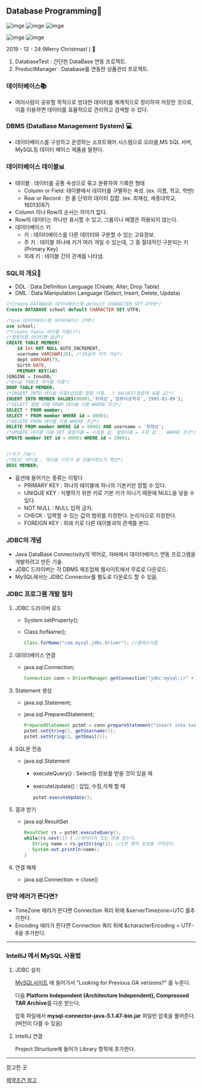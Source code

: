 ## Database Programming:green_book:

![imge](https://img.shields.io/badge/ProjectType-Lecture-green)  ![imge](https://img.shields.io/badge/Language-Java-yellow)  ![imge](https://img.shields.io/badge/Tools-IntelliJ-blue)

![imge](https://img.shields.io/badge/Language-SQL-orange) ![imge](https://img.shields.io/badge/Tools-MySQL-blue)

2019 - 12 - 24 (Merry Christmas! ) :christmas_tree:

1. DatabaseTest : 간단한 DataBase 연동 프로젝트.
2.  ProductManager : Database를 연동한 상품관리 프로젝트.

### 데이터베이스:books:

- 여러사람이 공유할 목적으로 방대한 데이터를 체계적으로 정리하여 저장한 것으로, 이를 이용하면 데이터를 효율적으로 관리하고 검색할 수 있다.

### DBMS (DataBase Management System) :computer:

- 데이터베이스를 구성하고 운영하는 소프트웨어 시스템으로 오라클,MS SQL 서버, MySQL등 데이터 베이스 제품을 말한다.

### 데이터베이스 테이블:bar_chart:

- 테이블 : 데이터를 공통 속성으로 묶고 분류하여 기록한 형태
  - Column or Field: 테이블에서 데이터를 구별하는 속성. (ex. 이름, 학교, 학번)
  - Row or Record : 한 줄 단위의 데이터 집합. (ex. 최재성, 세종대학교, 16013087)
- Column 이나 Row의 순서는 의미가 없다.
- Row의 데이터는 하나만 표시할 수 있고, 그룹이나 배열은 허용되지 않는다.
- 데이터베이스 키
  - 키 : 데이터베이스를 다른 데이터와 구분할 수 있는 고유정보.
  - 주 키 : 테이블 하나에 키가 여러 개일 수 있는데, 그 중 절대적인 구분되는 키(Primary Key)
  - 외래 키 : 테이블 간의 관계를 나타냄.

### SQL의 개요:page_facing_up:

- DDL : Data Definition Language (Create, Alter, Drop Table)
- DML : Data Manipulation Language (Select, Insert, Delete, Updata)

```sql
/*Create DATABASE 데이터베이스명 default CHARACTER SET UTF8*/
Create DATABASE school default CHARACTER SET UTF8; 

/*use 데이터베이스명 데이터베이스 선택*/
use school;
/*Create Table 테이블 이름()*/
/*컬럼이름 데이터형 옵션*/
CREATE TABLE MEMBER(
	id Int NOT NULL AUTO_INCREMENT,
    username VARCHAR(20), /*20글자 까지 가능*/
    dept VARCHAR(7),
    birth DATE,
    PRIMARY KEY(id)
)ENGINE = InnoDB;
/*Drop TABLE 테이블 이름*/
DROP TABLE MEMBER;
/*INSERT INTO 테이블 이름(삽입할 컬럼 이름...) VALUES(컬럼에 넣을 값)*/
INSERT INTO MEMBER VALUES(00001,'최재성','컴퓨터공학과','1995-02-09');
/*SELECT 컬럼 이름 FROM 테이블 이름 WHERE 조건*/
SELECT * FROM member;
SELECT * FROM member WHERE id = 00001;
/*DELETE FROM 테이블 이름 WHERE 조건*/
DELETE FROM member WHERE id = 00001 AND username = '최재성';
/*UPDATE 테이블 이름 SET 컬럼이름 = 수정할 값, 컬럼이름 = 수정 값 .. WHERE 조건*/
UPDATE member SET id = 00001 WHERE id = 20001;


/*추가 기능*/
/*DESC 테이블 : 테이블 구조가 잘 만들어졌는지 확인*/
DESC MEMBER; 
```

- 옵션에 들어가는 종류는 이렇다
  - PRIMARY KEY : 하나의 테이블에 하나의 기본키만 정할 수 있다.
  - UNIQUE KEY : 식별하기 위한 키로 기본 키가 아니기 때문에 NULL을 넣을 수 있다.
  - NOT NULL : NULL 입력 금지.
  - CHECK : 입력할 수 있는 값의 범위를 지정한다. 논리식으로 지정한다.
  - FOREIGN KEY : 외래 키로 다른 테이블과의 관계를 본다.

### JDBC의 개념

- Java DataBase Connectivity의 약어로, 자바에서 데이터베이스 연동 프로그램을 개발하려고 만든 기술.
- JDBC 드라이버는 각 DBMS 제조업체 웹사이트에서 무료로 다운로드.
- MySQL에서는 JDBC Connector를 별도로 다운로드 할 수 있음.

### JDBC 프로그램 개발 절차

1. JDBC 드라이버 로드

   - System.setProperty();

   - Class.forName();

     ```java
     Class.forName("com.mysql.jdbc.Driver"); //클래스이름
     ```

2. 데이터베이스 연결

   - java.sql.Connection;

     ```java
     Connection conn = DriverManager.getConnection("jdbc:mysql://" + server + "/" + database + "?useSSL=false", user_name, password);
     ```

3. Statement 생성

   - java.sql.Statement;

   - java.sql.PreparedStatement;

     ```java
     PreparedStatement pstmt = conn.prepareStatement("insert into test values(?,?)");
     pstmt.setString(1, getUsername());
     pstmt.setString(2, getEmail());
     ```
   
4. SQL문 전송

   - java.sql.Statement

     - executeQuery() : Select등 정보를 받을 것이 있을 때

     - executeUpdate() : 삽입, 수정,삭제 할 때

       ```java
       pstmt.executeUpdate();
       ```
   
5. 결과 받기

   - java.sql.ResultSet

     ```java
     ResultSet rs = pstmt.executeQuery();
     while(rs.next()) { //데이터가 있는 만큼 받는다.
     	String name = rs.getString(1); //1번 행의 정보를 가져온다.
     	System.out.println(name);
     }
     ```

6. 연결 해제

   - java.sql.Connection -> close()

### 만약 에러가 뜬다면?

- TimeZone 에러가 뜬다면 Connection 쿼리 뒤에 &serverTimezone=UTC 를추가한다.
- Encoding 에러가 뜬다면 Connection 쿼리 뒤에 &characterEncoding = UTF-8을 추가한다.

---

### IntelliJ 에서 MySQL 사용법

1. JDBC 설치

   [MySQL사이트](https://dev.mysql.com/downloads/connector/j/) 에 들어가서 "Looking for Previous GA versions?" 를 누른다.

   다음 **Platform Independent (Architecture Independent), Compressed TAR Archive**를 다운 받는다.

   압축 파일에서 **mysql-connector-java-5.1.47-bin.jar** 파일만 압축을 풀어준다.(버전이 다를 수 있음)

2. IntelliJ 연결

   Project Structure에 들어가 Library 항목에 추가한다.

---

참고한 곳

[제약조건 참고](https://hyeonstorage.tistory.com/291)